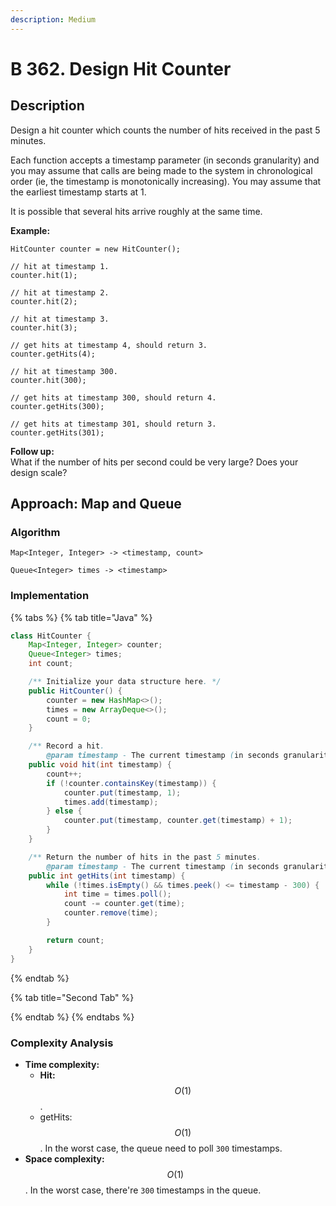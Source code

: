 ```yaml
---
description: Medium
---
```


# B 362. Design Hit Counter

## Description

Design a hit counter which counts the number of hits received in the past 5 minutes.

Each function accepts a timestamp parameter \(in seconds granularity\) and you may assume that calls are being made to the system in chronological order \(ie, the timestamp is monotonically increasing\). You may assume that the earliest timestamp starts at 1.

It is possible that several hits arrive roughly at the same time.

**Example:**

```text
HitCounter counter = new HitCounter();

// hit at timestamp 1.
counter.hit(1);

// hit at timestamp 2.
counter.hit(2);

// hit at timestamp 3.
counter.hit(3);

// get hits at timestamp 4, should return 3.
counter.getHits(4);

// hit at timestamp 300.
counter.hit(300);

// get hits at timestamp 300, should return 4.
counter.getHits(300);

// get hits at timestamp 301, should return 3.
counter.getHits(301); 
```

**Follow up:**  
What if the number of hits per second could be very large? Does your design scale?

## Approach: Map and Queue

### Algorithm

`Map<Integer, Integer> -> <timestamp, count>` 

`Queue<Integer> times -> <timestamp>`  

### Implementation

{% tabs %}
{% tab title="Java" %}
```java
class HitCounter {
    Map<Integer, Integer> counter;
    Queue<Integer> times;
    int count;

    /** Initialize your data structure here. */
    public HitCounter() {
        counter = new HashMap<>();
        times = new ArrayDeque<>();
        count = 0;
    }

    /** Record a hit.
        @param timestamp - The current timestamp (in seconds granularity). */
    public void hit(int timestamp) {
        count++;
        if (!counter.containsKey(timestamp)) {
            counter.put(timestamp, 1);
            times.add(timestamp);
        } else {
            counter.put(timestamp, counter.get(timestamp) + 1);
        }
    }

    /** Return the number of hits in the past 5 minutes.
        @param timestamp - The current timestamp (in seconds granularity). */
    public int getHits(int timestamp) {
        while (!times.isEmpty() && times.peek() <= timestamp - 300) {
            int time = times.poll();
            count -= counter.get(time);
            counter.remove(time);
        }

        return count;
    }
}
```
{% endtab %}

{% tab title="Second Tab" %}

{% endtab %}
{% endtabs %}

### Complexity Analysis

* **Time complexity:**
  * **Hit:** $$O(1)$$.
  * getHits: $$O(1)$$. In the worst case, the queue need to poll `300` timestamps.
* **Space complexity:** $$O(1)$$. In the worst case, there're `300` timestamps in the queue.

